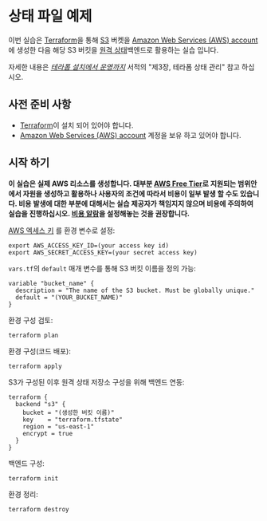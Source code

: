 # 상태 파일 예제

이번 실습은 [Terraform](https://www.terraform.io/)을 통해 [S3](https://aws.amazon.com/s3/)
버켓을 [Amazon Web Services (AWS) account](http://aws.amazon.com/)에 생성한 다음 해당 S3 버킷을 [원격 상태](https://www.terraform.io/docs/state/remote.html)백엔드로 활용하는 실습 입니다.

자세한 내용은 *[테라폼 설치에서 운영까지](http://www.terraformupandrunning.com)* 서적의 "제3장, 테라폼 상태 관리" 참고 하십시오.

## 사전 준비 사항

* [Terraform](https://www.terraform.io/)이 설치 되어 있어야 합니다. 
* [Amazon Web Services (AWS) account](http://aws.amazon.com/) 계정을 보유 하고 있어야 합니다.

## 시작 하기

**이 실습은 실제 AWS 리소스를 생성합니다. 대부분 [AWS Free Tier](https://aws.amazon.com/free/)로 지원되는 범위안에서 자원을 생성하고 활용하나 사용자의 조건에 따라서 비용이 일부 발생 할 수도 있습니다. 비용 발생에 대한 부분에 대해서는 실습 제공자가 책임지지 않으며 비용에 주의하여 실습을 진행하십시오. [비용 알람](http://bit.ly/2Nryf1C)을 설정해놓는 것을 권장합니다.** 

[AWS 엑세스 키](http://docs.aws.amazon.com/general/latest/gr/aws-sec-cred-types.html#access-keys-and-secret-access-keys) 
를 환경 변수로 설정:

```
export AWS_ACCESS_KEY_ID=(your access key id)
export AWS_SECRET_ACCESS_KEY=(your secret access key)
```

`vars.tf`의 `default` 매개 변수를 통해 S3 버킷 이름을 정의 가능:

```hcl
variable "bucket_name" {
  description = "The name of the S3 bucket. Must be globally unique."
  default = "(YOUR_BUCKET_NAME)"
}
```

환경 구성 검토:

```
terraform plan
```

환경 구성(코드 배포):

```
terraform apply
```

S3가 구성된 이후 원격 상태 저장소 구성을 위해 백엔드 연동:  

```
terraform {
  backend "s3" {
    bucket = "(생성한 버킷 이름)"
    key    = "terraform.tfstate"
    region = "us-east-1"
    encrypt = true
  }
}
```

백엔드 구성:

```
terraform init
```

환경 정리:

```
terraform destroy
```
